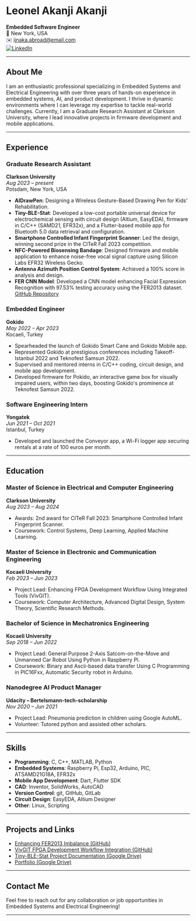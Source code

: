 # Leonel Akanji Akanji

**Embedded Software Engineer**  
📍 New York, USA   
✉️ [ijnaka.abroad@email.com](mailto:ijnaka.abroad@email.com)  
[![LinkedIn](https://img.shields.io/badge/LinkedIn-Profile-blue)](https://www.linkedin.com/in/akanjileonelakanji/)

---

## About Me

I am an enthusiastic professional specializing in Embedded Systems and Electrical Engineering with over three years of hands-on experience in embedded systems, AI, and product development. I thrive in dynamic environments where I can leverage my expertise to tackle real-world challenges. Currently, I am a Graduate Research Assistant at Clarkson University, where I lead innovative projects in firmware development and mobile applications.

---

## Experience

### Graduate Research Assistant
**Clarkson University**  
*Aug 2023 – present*  
Potsdam, New York, USA

- **AIDrawPen**: Designing a Wireless Gesture-Based Drawing Pen for Kids' Rehabilitation.
- **Tiny-BLE-Stat**: Developed a low-cost portable universal device for electrochemical sensing with circuit design (Altium, EasyEDA), firmware in C/C++ (SAMD21, EFR32x), and a Flutter-based mobile app for Bluetooth 5.0 data retrieval and configuration.
- **Smartphone Controlled Infant Fingerprint Scanner**: Led the design, winning second prize in the CITeR Fall 2023 competition.
- **NFC-Powered Biosensing Bandage**: Designed firmware and mobile application to enhance noise-free vocal signal capture using Silicon Labs EFR32 Wireless Gecko.
- **Antenna Azimuth Position Control System**: Achieved a 100% score in analysis and design.
- **FER CNN Model**: Developed a CNN model enhancing Facial Expression Recognition with 97.53% testing accuracy using the FER2013 dataset. [GitHub Repository](https://github.com/Ijnaka22len/Enhancing-FER2013-Imbalance)

### Embedded Engineer
**Gokido**  
*May 2022 – Apr 2023*  
Kocaeli, Turkey

- Spearheaded the launch of Gokido Smart Cane and Gokido Mobile app.
- Represented Gokido at prestigious conferences including Takeoff-Istanbul 2022 and Teknofest Samsun 2022.
- Supervised and mentored interns in C/C++ coding, circuit design, and mobile app development.
- Developed firmware for Pokido, an interactive game box for visually impaired users, within two days, boosting Gokido's prominence at Teknofest Samsun 2022.

### Software Engineering Intern
**Yongatek**  
*Jun 2021 – Oct 2021*  
Istanbul, Turkey

- Developed and launched the Conveyor app, a Wi-Fi logger app securing rentals at a rate of 100 euros per month.

---

## Education

### Master of Science in Electrical and Computer Engineering
**Clarkson University**  
*Aug 2023 – Aug 2024*  
- Awards: 2nd award for CITeR Fall 2023: Smartphone Controlled Infant Fingerprint Scanner.
- Coursework: Control Systems, Deep Learning, Applied Machine Learning.

### Master of Science in Electronic and Communication Engineering
**Kocaeli University**  
*Feb 2023 – Jun 2023*  
- Project Lead: Enhancing FPGA Development Workflow Using Integrated Tools (VivGIT).
- Coursework: Computer Architecture, Advanced Digital Design, System Theory, Scientific Research Methods.

### Bachelor of Science in Mechatronics Engineering
**Kocaeli University**  
*Sep 2018 – Jun 2022*  
- Project Lead: General Purpose 2-Axis Satcom-on-the-Move and Unmanned Car Robot Using Python in Raspberry Pi.
- Coursework: Binary and Ascii-based data transfer Using C Programming in PIC16Fxx, Automatic Security robot in Arduino.

### Nanodegree AI Product Manager
**Udacity – Bertelsmann-tech-scholarship**  
*Nov 2020 – Jun 2021*  
- Project Lead: Pneumonia prediction in children using Google AutoML.
- Volunteer: Tutored python and assisted other scholars.

---

## Skills

- **Programming**: C, C++, MATLAB, Python
- **Embedded Systems**: Raspberry Pi, Esp32, Arduino, PIC, ATSAMD21G18A, EFR32x
- **Mobile App Development**: Dart, Flutter SDK
- **CAD**: Inventor, SolidWorks, AutoCAD
- **Version Control**: git, GitHub, GitLab
- **Circuit Design**: EasyEDA, Altium Designer
- **Other**: Linux, Scripting

---

## Projects and Links

- [Enhancing FER2013 Imbalance (GitHub)](https://github.com/Ijnaka22len/Enhancing-FER2013-Imbalance)
- [VivGIT FPGA Development Workflow Integration (GitHub)](https://github.com/Ijnaka22len/Vivado-VS-Code-Integration-for-FPGAs)
- [Tiny-BLE-Stat Project Documentation (Google Drive)](https://drive.google.com/file/d/1FlEBxk-ENJRgvTnWDS1eOqH1T4vA2zhA/view?usp=sharing)
- [Portfolio (Google Drive)](https://drive.google.com/drive/folders/1s5aQKqBhz028jxh1fF2LAqiUyOv8d3f6?usp=sharing)

---

## Contact Me

Feel free to reach out for any collaboration or job opportunities in Embedded Systems and Electrical Engineering!

---
